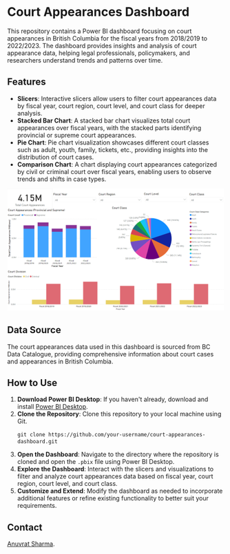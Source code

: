 # Court Appearances Dashboard

This repository contains a Power BI dashboard focusing on court appearances in British Columbia for the fiscal years from 2018/2019 to 2022/2023. The dashboard provides insights and analysis of court appearance data, helping legal professionals, policymakers, and researchers understand trends and patterns over time.

## Features

- **Slicers**: Interactive slicers allow users to filter court appearances data by fiscal year, court region, court level, and court class for deeper analysis.
- **Stacked Bar Chart**: A stacked bar chart visualizes total court appearances over fiscal years, with the stacked parts identifying provincial or supreme court appearances.
- **Pie Chart**: Pie chart visualization showcases different court classes such as adult, youth, family, tickets, etc., providing insights into the distribution of court cases.
- **Comparison Chart**: A chart displaying court appearances categorized by civil or criminal court over fiscal years, enabling users to observe trends and shifts in case types.

![Court Appearance Dashboard](https://github.com/anuvsharma/court_appearance_dashboard/blob/main/Court_Appearance_Dashboard.png)

## Data Source

The court appearances data used in this dashboard is sourced from BC Data Catalogue, providing comprehensive information about court cases and appearances in British Columbia.

## How to Use

1. **Download Power BI Desktop**: If you haven't already, download and install [Power BI Desktop](https://powerbi.microsoft.com/desktop/).
2. **Clone the Repository**: Clone this repository to your local machine using Git.
    ```
    git clone https://github.com/your-username/court-appearances-dashboard.git
    ```
3. **Open the Dashboard**: Navigate to the directory where the repository is cloned and open the `.pbix` file using Power BI Desktop.
4. **Explore the Dashboard**: Interact with the slicers and visualizations to filter and analyze court appearances data based on fiscal year, court region, court level, and court class.
5. **Customize and Extend**: Modify the dashboard as needed to incorporate additional features or refine existing functionality to better suit your requirements.

## Contact

[Anuvrat Sharma](mailto:asanuvratsharma163@gmail.com).
